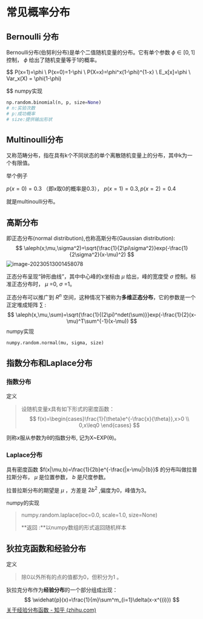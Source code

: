 # 常见概率分布

## Bernoulli 分布

Bernoulli分布(伯努利分布)是单个二值随机变量的分布。它有单个参数 $\phi \in [0,1]$ 控制， $\phi$ 给出了随机变量等于1的概率。

$$
P(x=1)=\phi \\
P(x=0)=1-\phi \\
P(X=x)=\phi^x(1-\phi)^{1-x} \\
E_x[x]=\phi \\
Var_x(X) = \phi(1-\phi)

$$
numpy实现

```python
np.random.binomial(n, p, size=None)
# n:实验次数
# p:成功概率
# size:提供输出形状
```

## Multinoulli分布

又称范畴分布，指在具有k个不同状态的单个离散随机变量上的分布，其中k为一个有限值。

举个例子

$p(x=0)=0.3$ （即$x$取0的概率是0.3）， $p(x=1)=0.3, p(x=2)=0.4$ 

就是multinoulli分布。

## 高斯分布

即正态分布(normal distribution),也称高斯分布(Gaussian distribution):
$$
\aleph(x;\mu,\sigma^2)=\sqrt{\frac{1}{2\pi\sigma^2}}exp(-\frac{1}{2\sigma^2}(x-\mu)^2)
$$
![image-20230513001458078](C:\Users\nayun\AppData\Roaming\Typora\typora-user-images\image-20230513001458078.png)

正态分布呈现“钟形曲线”，其中中心峰的x坐标由 $\mu$ 给出，峰的宽度受 $\sigma$ 控制。标准正态分布时， $\mu$ =0, $\sigma$ =1。

 正态分布可以推广到 $R^n$ 空间，这种情况下被称为**多维正态分布**，它的参数是一个正定堆成矩阵 $\sum$ :
$$
\aleph(x,\mu,\sum)=\sqrt{\frac{1}{(2\pi)^ndet(\sum)}}exp(-\frac{1}{2}(x-\mu)^T\sum^{-1}(x-\mu))
$$
numpy实现

```python
numpy.random.normal(mu, sigma, size)
```

## 指数分布和Laplace分布

### 指数分布

定义

>设随机变量x具有如下形式的密度函数：
>$$
>f(x)=\begin{cases}\frac{1}{\theta}e^{-\frac{x}{\theta}},x>0 \\ 
>0,x\leq0 \end{cases}
>$$

则称$x$服从参数为θ的指数分布, 记为X~EXP(θ)。

### Laplace分布

具有密度函数 $f(x|\mu,b)=\frac{1}{2b}e^{-\frac{|x-\mu|}{b}}$ 的分布叫做拉普拉斯分布， $\mu$ 是位置参数， $b$ 是尺度参数。

拉普拉斯分布的期望是 $\mu$ ，方差是 $2b^2$ ,偏度为0，峰值为3。

numpy的实现

> numpy.random.laplace(loc=0.0, scale=1.0, size=None)
>
> **返回 :**以numpy数组的形式返回随机样本

## 狄拉克函数和经验分布

定义

> 除0以外所有的点的值都为0，但积分为1 。

狄拉克分布作为**经验分布**的一个部分组成出现：
$$
\widehat{p}(x)=\frac{1}{m}\sum^m_{i=1}\delta(x-x^{(i)})
$$
[关于经验分布函数 - 知乎 (zhihu.com)](https://zhuanlan.zhihu.com/p/353234922)
